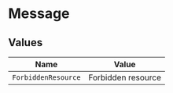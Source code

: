 # Message


## Values

| Name                | Value               |
| ------------------- | ------------------- |
| `ForbiddenResource` | Forbidden resource  |